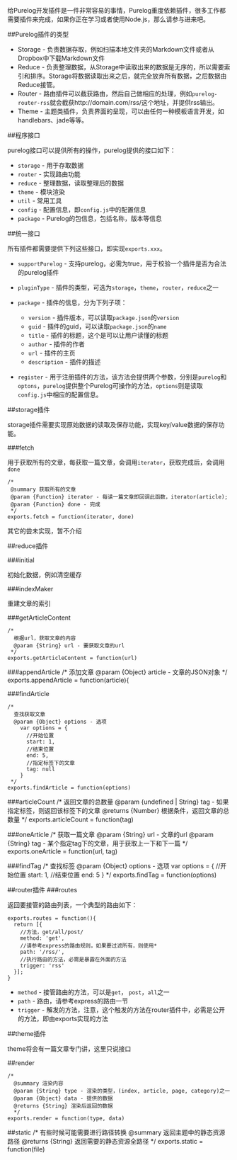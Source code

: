 <!--
Title: 开发指南
ID: plugin-develop
Date: 2013-11-06 14:35:00
Status: publish
Type: page
Tags: 配置, 指南, 插件, 开发者
Excerpt: 介绍如何开发Purelog的插件，主要介绍Storage插件、Router插件和Reduce插件的开发指南，不包含主题插件
-->

给Purelog开发插件是一件非常容易的事情，Purelog重度依赖插件，很多工作都需要插件来完成，如果你正在学习或者使用Node.js，那么请参与进来吧。

##Purelog插件的类型

* Storage - 负责数据存取，例如扫描本地文件夹的Markdown文件或者从Dropbox中下载Markdown文件
* Reduce - 负责整理数据，从Storage中读取出来的数据是无序的，所以需要索引和排序。Storage将数据读取出来之后，就完全放弃所有数据，之后数据由Reduce接管。
* Router - 路由插件可以截获路由，然后自己做相应的处理，例如`purelog-router-rss`就会截获http://domain.com/rss/这个地址，并提供rss输出。
* Theme	- 主题类插件，负责界面的呈现，可以由任何一种模板语言开发，如handlebars、jade等等。

##程序接口

purelog接口可以提供所有的操作，purelog提供的接口如下：

* `storage` - 用于存取数据
* `router` - 实现路由功能
* `reduce` - 整理数据，读取整理后的数据
* `theme` - 模块渲染
* `util` - 常用工具
* `config` - 配置信息，即`config.js`中的配置信息
* `package` - Purelog的包信息，包括名称，版本等信息


##统一接口

所有插件都需要提供下列这些接口，即实现`exports.xxx`。

* `supportPurelog` - 支持purelog，必需为true，用于校验一个插件是否为合法的purelog插件
* `pluginType` - 插件的类型，可选为`storage`，`theme`，`router`，`reduce`之一
* `package` - 插件的信息，分为下列子项：
	* `version` - 插件版本，可以读取`package.json`的`version`
	* `guid` - 插件的guid，可以读取`package.json`的`name`
	* `title` - 插件的标题，这个是可以让用户读懂的标题
	* `author` - 插件的作者
	* `url` - 插件的主页
	* `description` - 插件的描述
	
* `register` - 用于注册插件的方法，该方法会提供两个参数，分别是`purelog`和`optons`，`purelog`提供整个Purelog可操作的方法，`options`则是读取`config.js`中相应的配置信息。

##storage插件

storage插件需要实现原始数据的读取及保存功能，实现key/value数据的保存功能。

###fetch 

用于获取所有的文章，每获取一篇文章，会调用`iterator`，获取完成后，会调用`done`

	/*
	 @summary 获取所有的文章
	 @param {Function} iterator - 每读一篇文章即回调此函数，iterator(article);
	 @param {Function} done - 完成
	 */
	exports.fetch = function(iterator, done)
	
其它的尝未实现，暂不介绍
	
##reduce插件

###initial

初始化数据，例如清空缓存

###indexMaker

重建文章的索引

###getArticleContent

	/*
	  根据url，获取文章的内容
	  @param {String} url - 要获取文章的url
	 */
	exports.getArticleContent = function(url)
	
###appendArticle
	/*
	  添加文章
	  @param {Object} article - 文章的JSON对象
	 */
	exports.appendArticle = function(article){
	
###findArticle

	/*
	  查找获取文章
	  @param {Object} options - 选项
	    var options = {
	      //开始位置
	      start: 1,
	      //结束位置
	      end: 5,
	      //指定标签下的文章
	      tag: null
	    }
	 */
	exports.findArticle = function(options)
	
###articleCount
	/*
	  返回文章的总数量
	  @param {undefined | String} tag - 如果指定标签，则返回该标签下的文章
	  @returns {Number} 根据条件，返回文章的总数量
	 */
	exports.articleCount = function(tag)

###oneArticle
	/*
	  获取一篇文章
	  @param {String} url - 文章的url
	  @param {String} tag - 某个指定tag下的文章，用于获取上一下和下一篇
	 */
	exports.oneArticle = function(url, tag)
	
	
###findTag
	/*
	  查找标签
	  @param {Object} options - 选项
	  var options = {
	    //开始位置
	    start: 1,
	    //结束位置
	    end: 5
	  }
	 */
	exports.findTag = function(options)
	
##router插件
###routes

返回要接管的路由列表，一个典型的路由如下：

	exports.routes = function(){
	  return [{
	    //方法，get/all/post/
	    method: 'get',
	    //请参考express的路由规则，如果要过滤所有，则使用*
	    path: '/rss/',
	    //执行路由的方法，必需是暴露在外面的方法
	    trigger: 'rss'
	  }];
	}

* `method` - 接管路由的方法，可以是`get`， `post`，`all`之一
* `path` - 路由，请参考express的路由一节
* `trigger` - 解发的方法，注意，这个触发的方法在router插件中，必需是公开的方法，即由exports实现的方法


##theme插件

theme将会有一篇文章专门讲，这里只说接口

##render

	/*
	  @summary 渲染内容
	  @param {String} type - 渲染的类型，(index, article, page, category)之一
	  @param {Object} data - 提供的数据
	  @returns {String} 渲染后返回的数据
	  */
	exports.render = function(type, data)

##static
	/*
	  有些时候可能需要进行路径转换
	  @summary 返回主题中的静态资源路径
	  @returns {String} 返回需要的静态资源全路径
	 */
	exports.static = function(file)
